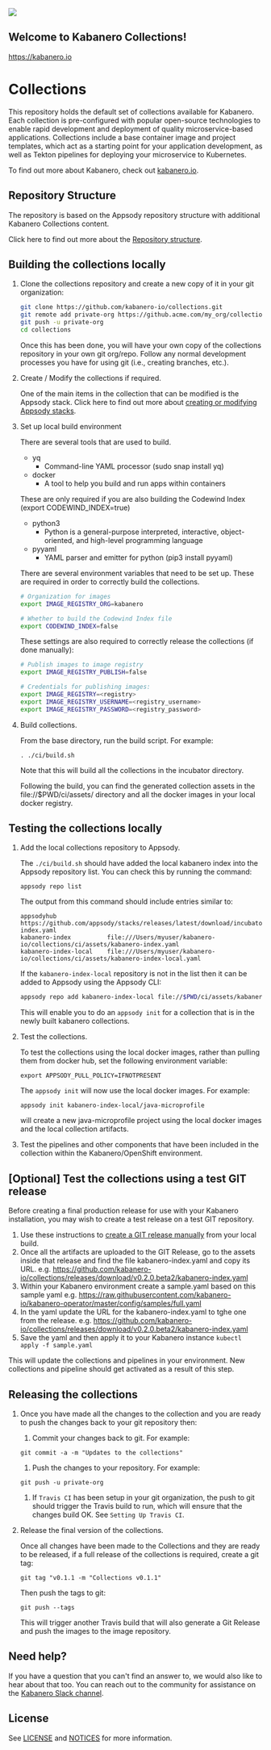 ![](https://raw.githubusercontent.com/kabanero-io/kabanero-website/master/src/main/content/img/Kabanero_Logo_Hero.png)

## Welcome to Kabanero Collections!
<https://kabanero.io>

# Collections

This repository holds the default set of collections available for Kabanero. Each collection is pre-configured with popular open-source technologies to enable rapid development and deployment of quality microservice-based applications. Collections include a base container image and project templates, which act as a starting point for your application development, as well as Tekton pipelines for deploying your microservice to Kubernetes.

To find out more about Kabanero, check out [kabanero.io](https://kabanero.io).

## Repository Structure
The repository is based on the Appsody repository structure with additional Kabanero Collections content. 

Click here to find out more about the [Repository structure](https://github.com/kabanero-io/collections/blob/master/repo-structure.md).

## Building the collections locally

1. Clone the collections repository and create a new copy of it in your git organization:
   ```bash
   git clone https://github.com/kabanero-io/collections.git
   git remote add private-org https://github.acme.com/my_org/collections.git
   git push -u private-org
   cd collections
   ```
   Once this has been done, you will have your own copy of the collections repository in your own git org/repo. Follow any normal development processes you have for using git (i.e., creating branches, etc.).

1. Create / Modify the collections if required.

   One of the main items in the collection that can be modified is the Appsody stack. Click here to find out more about [creating or modifying Appsody stacks](https://github.com/appsody/website/blob/master/content/docs/stacks/create.md).

1. Set up local build environment

   There are several tools that are used to build.
     * yq
       * Command-line YAML processor  (sudo snap install yq)
     * docker
       * A tool to help you build and run apps within containers
       
   These are only required if you are also building the Codewind Index (export CODEWIND_INDEX=true)
     * python3
       * Python is a general-purpose interpreted, interactive, object-oriented, and high-level programming language
     * pyyaml
       * YAML parser and emitter for python (pip3 install pyyaml)

   There are several environment variables that need to be set up. These are required in order to correctly build the collections.
   ```bash
   # Organization for images
   export IMAGE_REGISTRY_ORG=kabanero

   # Whether to build the Codewind Index file
   export CODEWIND_INDEX=false
   ```
   These settings are also required to correctly release the collections (if done manually):
   ```bash
   # Publish images to image registry
   export IMAGE_REGISTRY_PUBLISH=false

   # Credentials for publishing images:
   export IMAGE_REGISTRY=<registry>
   export IMAGE_REGISTRY_USERNAME=<registry_username>
   export IMAGE_REGISTRY_PASSWORD=<registry_password>
   ```

1. Build collections.

   From the base directory, run the build script.  For example:
    ```
    . ./ci/build.sh
    ```

   Note that this will build all the collections in the incubator directory.

   Following the build, you can find the generated collection assets in the file://$PWD/ci/assets/ directory and all the docker images in your local docker registry.

## Testing the collections locally

1. Add the local collections repository to Appsody.

   The `./ci/build.sh` should have added the local kabanero index into the Appsody repository list. You can check this by running the command:
   ```
   appsody repo list
   ```
   
   The output from this command should include entries similar to:
   ``` 
   appsodyhub              https://github.com/appsody/stacks/releases/latest/download/incubator-index.yaml        
   kabanero-index          file:///Users/myuser/kabanero-io/collections/ci/assets/kabanero-index.yaml      
   kabanero-index-local    file:///Users/myuser/kabanero-io/collections/ci/assets/kabanero-index-local.yaml
   ```
   
   If the `kabanero-index-local` repository is not in the list then it can be added to Appsody using the Appsody CLI:

   ```bash
   appsody repo add kabanero-index-local file://$PWD/ci/assets/kabanero-index-local.yaml
   ```
   This will enable you to do an `appsody init` for a collection that is in the newly built kabanero collections.

1. Test the collections.

   To test the collections using the local docker images, rather than pulling them from docker hub, set the following environment variable:
   ```
   export APPSODY_PULL_POLICY=IFNOTPRESENT
   ```
   
   The `appsody init` will now use the local docker images. For example:
   ```
   appsody init kabanero-index-local/java-microprofile
   ```
   
   will create a new java-microprofile project using the local docker images and the local collection artifacts. 

1. Test the pipelines and other components that have been included in the collection within the Kabanero/OpenShift environment.

## [Optional] Test the collections using a test GIT release

Before creating a final production release for use with your Kabanero installation, you may wish to create a test release on a test GIT repository. 

1. Use these instructions to [create a GIT release manually](https://github.com/kabanero-io/collections/blob/master/create-release.md) from your local build.
1. Once all the artifacts are uploaded to the GIT Release, go to the assets inside that release and find the file kabanero-index.yaml and copy its URL.
e.g. https://github.com/kabanero-io/collections/releases/download/v0.2.0.beta2/kabanero-index.yaml
1. Within your Kabanero environment create a sample.yaml based on this sample yaml e.g.
https://raw.githubusercontent.com/kabanero-io/kabanero-operator/master/config/samples/full.yaml
1. In the yaml update the URL for the kabanero-index.yaml to tghe one from the release. e.g. 
https://github.com/kabanero-io/collections/releases/download/v0.2.0.beta2/kabanero-index.yaml
1. Save the yaml and then apply it to your Kabanero instance `kubectl apply -f sample.yaml`

This will update the collections and pipelines in your environment. New collections and pipeline should get activated as a result of this step.

## Releasing the collections

1. Once you have made all the changes to the collection and you are ready to push the changes back to your git repository then:
    1. Commit your changes back to git.  For example:
    ```
    git commit -a -m "Updates to the collections"
    ```
    1. Push the changes to your repository.   For example:
    ```
    git push -u private-org
    ```
    1. If `Travis CI` has been setup in your git organization, the push to git should trigger the Travis build to run, which will ensure that the changes build OK. See `Setting Up Travis CI`.

1. Release the final version of the collections.

   Once all changes have been made to the Collections and they are ready to be released, if a full release of the collections is required, create a git tag:
   ```
   git tag "v0.1.1 -m "Collections v0.1.1"
   ```
   Then push the tags to git:
   ```
   git push --tags
   ```
   This will trigger another Travis build that will also generate a Git Release and push the images to the image repository.
## Need help?
If you have a question that you can't find an answer to, we would also like to hear about that too.
You can reach out to the community for assistance on the [Kabanero Slack channel](https://ibm-cloud-tech.slack.com/messages/CJZCYTD0Q).

## License

See [LICENSE](https://github.com/kabanero-io/collections/blob/master/LICENSE) and [NOTICES](https://github.com/kabanero-io/collections/blob/master/NOTICE.md) for more information.
